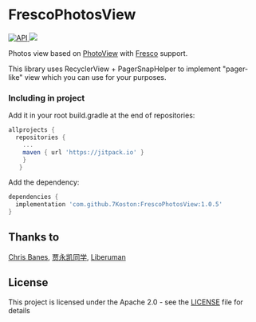 # FrescoPhotosView
[ ![API](https://img.shields.io/badge/API-17%2B-blue.svg?style=flat) ](https://android-arsenal.com/api?level=17)
[![](https://jitpack.io/v/7Koston/FrescoPhotosView.svg)](https://jitpack.io/#7Koston/FrescoPhotosView)

Photos view based on [PhotoView](https://github.com/chrisbanes/PhotoView) with [Fresco](https://github.com/facebook/fresco) support.

This library uses RecyclerView + PagerSnapHelper to implement "pager-like" view which you can use for your purposes.

### Including in project

Add it in your root build.gradle at the end of repositories:
```gradle
allprojects {
  repositories {
    ...
    maven { url 'https://jitpack.io' }
    }
   }
```
Add the dependency:
```gradle
dependencies {
  implementation 'com.github.7Koston:FrescoPhotosView:1.0.5'
}
```

## Thanks to

[Chris Banes](https://github.com/chrisbanes), [贾永凯同学](https://github.com/walkingCoder), [Liberuman](https://github.com/Liberuman)

## License

This project is licensed under the Apache 2.0 - see the [LICENSE](LICENSE) file for details
